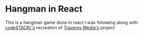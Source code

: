 # Hangman in React

This is a hangman game done in react
I was following along with [codeSTACKr's](https://github.com/codeSTACKr) recreation of [Traversy Media's](https://github.com/bradtraversy/) project
